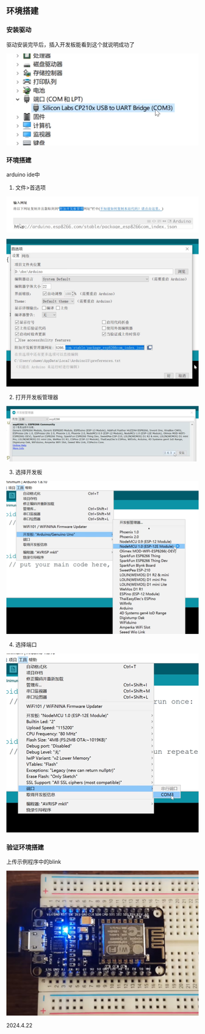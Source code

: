 ## 环境搭建

### 安装驱动

驱动安装完毕后，插入开发板能看到这个就说明成功了

![](./assets/17.png)

### 环境搭建

arduino ide中

1. 文件>首选项

![](./assets/18.png)

![](./assets/19.png)

2. 打开开发板管理器

![](./assets/21.png)

3. 选择开发板

![](./assets/22.png)

4. 选择端口

![](./assets/23.png)

### 验证环境搭建

上传示例程序中的blink

![](./assets/24.png)

2024.4.22
